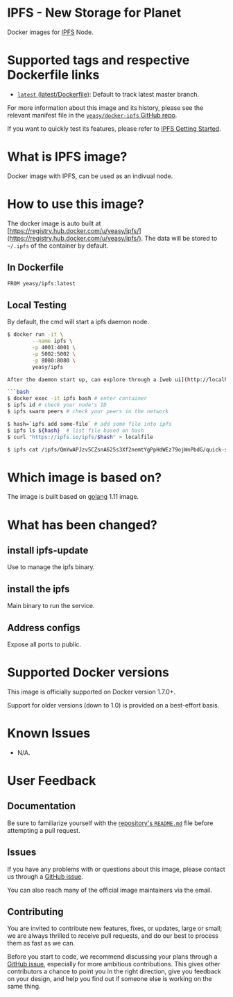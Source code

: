 IPFS - New Storage for Planet
===
Docker images for [IPFS](https://ipfs.io) Node.

# Supported tags and respective Dockerfile links

* [`latest` (latest/Dockerfile)](https://github.com/yeasy/docker-ipfs/blob/master/Dockerfile): Default to track latest master branch.

For more information about this image and its history, please see the relevant manifest file in the [`yeasy/docker-ipfs` GitHub repo](https://github.com/yeasy/docker-ipfs).

If you want to quickly test its features, please refer to [IPFS Getting Started](https://ipfs.io/docs/getting-started/).

# What is IPFS image?
Docker image with IPFS, can be used as an indivual node.

# How to use this image?
The docker image is auto built at [https://registry.hub.docker.com/u/yeasy/ipfs/](https://registry.hub.docker.com/u/yeasy/ipfs/). The data will be stored to `~/.ipfs` of the container by default.

## In Dockerfile
```sh
FROM yeasy/ipfs:latest
```

## Local Testing

By default, the cmd will start a ipfs daemon node.

```bash
$ docker run -it \
        --name ipfs \
        -p 4001:4001 \
        -p 5002:5002 \
        -p 8080:8080 \
        yeasy/ipfs

After the daemon start up, can explore through a [web ui](http://localhost:5002/webui), or test with entering the container

```bash
$ docker exec -it ipfs bash # enter container
$ ipfs id # check your node's ID
$ ipfs swarm peers # check your peers in the network

$ hash=`ipfs add some-file` # add some file into ipfs
$ ipfs ls ${hash}  # list file based on hash
$ curl "https://ipfs.io/ipfs/$hash" > localfile

$ ipfs cat /ipfs/QmYwAPJzv5CZsnA625s3Xf2nemtYgPpHdWEz79ojWnPbdG/quick-start # check out the quick start
```

# Which image is based on?
The image is built based on [golang](https://hub.docker.com/_/golang) 1.11 image.

# What has been changed?
## install ipfs-update
Use to manage the ipfs binary.

## install the ipfs
Main binary to run the service.

## Address configs
Expose all ports to public.

# Supported Docker versions

This image is officially supported on Docker version 1.7.0+.

Support for older versions (down to 1.0) is provided on a best-effort basis.

# Known Issues
* N/A.

# User Feedback
## Documentation
Be sure to familiarize yourself with the [repository's `README.md`](https://github.com/yeasy/docker-ipfs/blob/master/README.md) file before attempting a pull request.

## Issues
If you have any problems with or questions about this image, please contact us through a [GitHub issue](https://github.com/yeasy/docker-ipfs/issues).

You can also reach many of the official image maintainers via the email.

## Contributing

You are invited to contribute new features, fixes, or updates, large or small; we are always thrilled to receive pull requests, and do our best to process them as fast as we can.

Before you start to code, we recommend discussing your plans through a [GitHub issue](https://github.com/yeasy/docker-ipfs/issues), especially for more ambitious contributions. This gives other contributors a chance to point you in the right direction, give you feedback on your design, and help you find out if someone else is working on the same thing.
